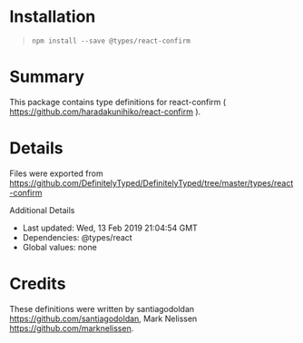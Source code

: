 # Installation
> `npm install --save @types/react-confirm`

# Summary
This package contains type definitions for react-confirm ( https://github.com/haradakunihiko/react-confirm ).

# Details
Files were exported from https://github.com/DefinitelyTyped/DefinitelyTyped/tree/master/types/react-confirm

Additional Details
 * Last updated: Wed, 13 Feb 2019 21:04:54 GMT
 * Dependencies: @types/react
 * Global values: none

# Credits
These definitions were written by santiagodoldan <https://github.com/santiagodoldan>, Mark Nelissen <https://github.com/marknelissen>.
